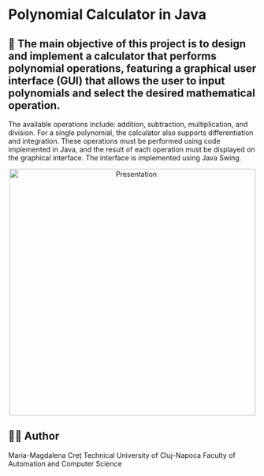 # Polynomial Calculator in Java

## 🧮 The main objective of this project is to design and implement a calculator that performs polynomial operations, featuring a graphical user interface (GUI) that allows the user to input polynomials and select the desired mathematical operation.
The available operations include: addition, subtraction, multiplication, and division. For a single polynomial, the calculator also supports differentiation and integration.
These operations must be performed using code implemented in Java, and the result of each operation must be displayed on the graphical interface. The interface is implemented using Java Swing.

<div align="center">
  <p>
    <img src="presentation.jpg" width="500" alt="Presentation"/>
  </p>
</div>

## 👨‍💻 Author
Maria-Magdalena Creț
Technical University of Cluj-Napoca
Faculty of Automation and Computer Science
